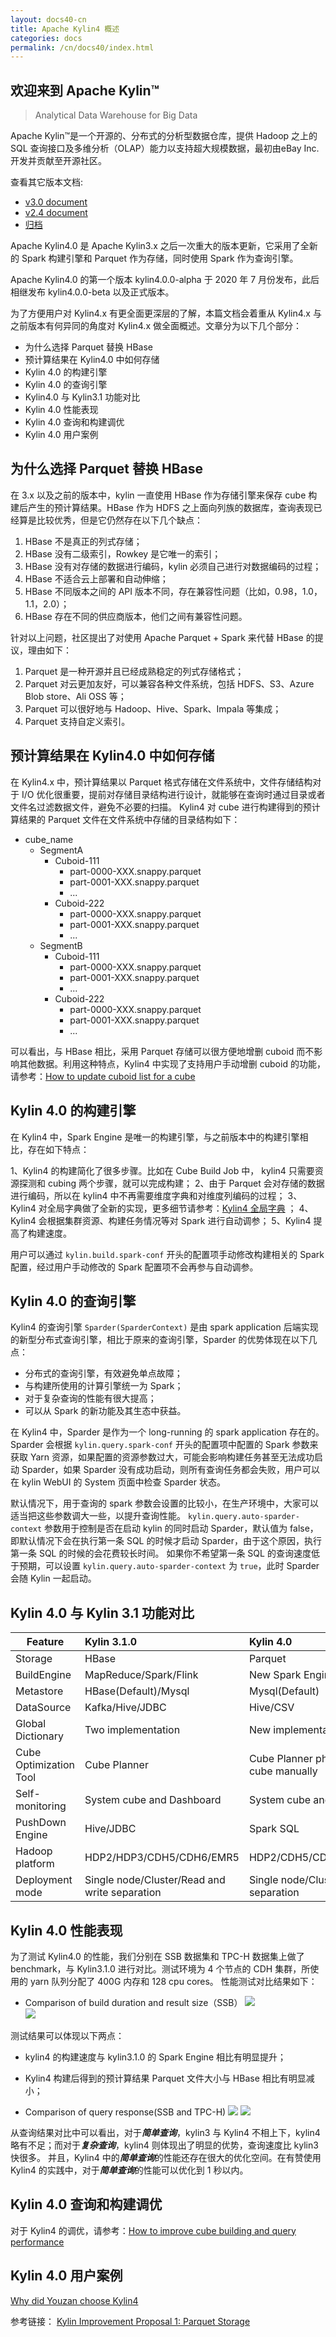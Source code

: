 ```yaml
---
layout: docs40-cn
title: Apache Kylin4 概述
categories: docs
permalink: /cn/docs40/index.html
---
```


欢迎来到 Apache Kylin™
------------  
> Analytical Data Warehouse for Big Data

Apache Kylin™是一个开源的、分布式的分析型数据仓库，提供 Hadoop 之上的 SQL 查询接口及多维分析（OLAP）能力以支持超大规模数据，最初由eBay Inc.开发并贡献至开源社区。

查看其它版本文档: 
* [v3.0 document](/cn/docs30/)
* [v2.4 document](/cn/docs24/)
* [归档](/archive/)

Apache Kylin4.0 是 Apache Kylin3.x 之后一次重大的版本更新，它采用了全新的 Spark 构建引擎和 Parquet 作为存储，同时使用 Spark 作为查询引擎。

Apache Kylin4.0 的第一个版本 kylin4.0.0-alpha 于 2020 年 7 月份发布，此后相继发布 kylin4.0.0-beta 以及正式版本。

为了方便用户对 Kylin4.x 有更全面更深层的了解，本篇文档会着重从 Kylin4.x 与之前版本有何异同的角度对 Kylin4.x 做全面概述。文章分为以下几个部分：

- 为什么选择 Parquet 替换 HBase
- 预计算结果在 Kylin4.0 中如何存储
- Kylin 4.0 的构建引擎
- Kylin 4.0 的查询引擎
- Kylin4.0 与 Kylin3.1 功能对比
- Kylin 4.0 性能表现
- Kylin 4.0 查询和构建调优
- Kylin 4.0 用户案例

## 为什么选择 Parquet 替换 HBase
在 3.x 以及之前的版本中，kylin 一直使用 HBase 作为存储引擎来保存 cube 构建后产生的预计算结果。HBase 作为 HDFS 之上面向列族的数据库，查询表现已经算是比较优秀，但是它仍然存在以下几个缺点：
1. HBase 不是真正的列式存储；
2. HBase 没有二级索引，Rowkey 是它唯一的索引；
3. HBase 没有对存储的数据进行编码，kylin 必须自己进行对数据编码的过程；
4. HBase 不适合云上部署和自动伸缩；
5. HBase 不同版本之间的 API 版本不同，存在兼容性问题（比如，0.98，1.0，1.1，2.0）；
6. HBase 存在不同的供应商版本，他们之间有兼容性问题。

针对以上问题，社区提出了对使用 Apache Parquet + Spark 来代替 HBase 的提议，理由如下：
1. Parquet 是一种开源并且已经成熟稳定的列式存储格式；
2. Parquet 对云更加友好，可以兼容各种文件系统，包括 HDFS、S3、Azure Blob store、Ali OSS 等；
3. Parquet 可以很好地与 Hadoop、Hive、Spark、Impala 等集成；
4. Parquet 支持自定义索引。

## 预计算结果在 Kylin4.0 中如何存储
在 Kylin4.x 中，预计算结果以 Parquet 格式存储在文件系统中，文件存储结构对于 I/O 优化很重要，提前对存储目录结构进行设计，就能够在查询时通过目录或者文件名过滤数据文件，避免不必要的扫描。
Kylin4 对 cube 进行构建得到的预计算结果的 Parquet 文件在文件系统中存储的目录结构如下：
- cube_name
  - SegmentA
    - Cuboid-111
      - part-0000-XXX.snappy.parquet
      - part-0001-XXX.snappy.parquet
      - ...
    - Cuboid-222
      - part-0000-XXX.snappy.parquet
      - part-0001-XXX.snappy.parquet
      - ...
  - SegmentB
      - Cuboid-111
        - part-0000-XXX.snappy.parquet
        - part-0001-XXX.snappy.parquet
        - ...
      - Cuboid-222
        - part-0000-XXX.snappy.parquet
        - part-0001-XXX.snappy.parquet
        - ...               

可以看出，与 HBase 相比，采用 Parquet 存储可以很方便地增删 cuboid 而不影响其他数据。利用这种特点，Kylin4 中实现了支持用户手动增删 cuboid 的功能，请参考：[How to update cuboid list for a cube](https://cwiki.apache.org/confluence/display/KYLIN/How+to+update+cuboid+list+for+a+cube)

## Kylin 4.0 的构建引擎
在 Kylin4 中，Spark Engine 是唯一的构建引擎，与之前版本中的构建引擎相比，存在如下特点：

1、Kylin4 的构建简化了很多步骤。比如在 Cube Build Job 中， kylin4 只需要资源探测和 cubing 两个步骤，就可以完成构建；
2、由于 Parquet 会对存储的数据进行编码，所以在 kylin4 中不再需要维度字典和对维度列编码的过程；
3、Kylin4 对全局字典做了全新的实现，更多细节请参考：[Kylin4 全局字典](https://cwiki.apache.org/confluence/display/KYLIN/Global+Dictionary+on+Spark+CN) ；
4、Kylin4 会根据集群资源、构建任务情况等对 Spark 进行自动调参；
5、Kylin4 提高了构建速度。

用户可以通过 `kylin.build.spark-conf` 开头的配置项手动修改构建相关的 Spark 配置，经过用户手动修改的 Spark 配置项不会再参与自动调参。

## Kylin 4.0 的查询引擎
Kylin4 的查询引擎 `Sparder(SparderContext)` 是由 spark application 后端实现的新型分布式查询引擎，相比于原来的查询引擎，Sparder 的优势体现在以下几点：
- 分布式的查询引擎，有效避免单点故障；
- 与构建所使用的计算引擎统一为 Spark；
- 对于复杂查询的性能有很大提高；
- 可以从 Spark 的新功能及其生态中获益。

在 Kylin4 中，Sparder 是作为一个 long-running 的 spark application 存在的。 Sparder 会根据 `kylin.query.spark-conf` 开头的配置项中配置的 Spark 参数来获取 Yarn 资源，如果配置的资源参数过大，可能会影响构建任务甚至无法成功启动 Sparder，如果 Sparder 没有成功启动，则所有查询任务都会失败，用户可以在 kylin WebUI 的 System 页面中检查 Sparder 状态。

默认情况下，用于查询的 spark 参数会设置的比较小，在生产环境中，大家可以适当把这些参数调大一些，以提升查询性能。
`kylin.query.auto-sparder-context` 参数用于控制是否在启动 kylin 的同时启动 Sparder，默认值为 false，即默认情况下会在执行第一条 SQL 的时候才启动 Sparder，由于这个原因，执行第一条 SQL 的时候的会花费较长时间。
如果你不希望第一条 SQL 的查询速度低于预期，可以设置 `kylin.query.auto-sparder-context` 为 `true`，此时 Sparder 会随 Kylin 一起启动。

## Kylin 4.0 与 Kylin 3.1 功能对比

| Feature                | Kylin 3.1.0                                  | Kylin 4.0                                      |
| ---------------------  | :------------------------------------------- | :----------------------------------------------|
| Storage                | HBase                                        | Parquet                                        |
| BuildEngine            | MapReduce/Spark/Flink                        | New Spark Engine                               |
| Metastore              | HBase(Default)/Mysql                         | Mysql(Default)                                 |
| DataSource             | Kafka/Hive/JDBC                              | Hive/CSV                                       |
| Global Dictionary      | Two implementation                           | New implementation                             |
| Cube Optimization Tool | Cube Planner                                 | Cube Planner phase1 and Optimize cube manually |
| Self-monitoring        | System cube and Dashboard                    | System cube and Dashboard                      |
| PushDown Engine        | Hive/JDBC                                    | Spark SQL                                      |
| Hadoop platform        | HDP2/HDP3/CDH5/CDH6/EMR5                     | HDP2/CDH5/CDH6/EMR5/EMR6/HDI                   |
| Deployment mode        | Single node/Cluster/Read and write separation| Single node/Cluster/Read and write separation  |

## Kylin 4.0 性能表现
为了测试 Kylin4.0 的性能，我们分别在 SSB 数据集和 TPC-H 数据集上做了 benchmark，与 Kylin3.1.0 进行对比。测试环境为 4 个节点的 CDH 集群，所使用的 yarn 队列分配了 400G 内存和 128 cpu cores。
性能测试对比结果如下：
- Comparison of build duration and result size（SSB）
![](/images/tutorial/4.0/overview/build_duration_ssb.png)  
![](/images/tutorial/4.0/overview/result_size_ssb.png)

测试结果可以体现以下两点：
- kylin4 的构建速度与 kylin3.1.0 的 Spark Engine 相比有明显提升；
- Kylin4 构建后得到的预计算结果 Parquet 文件大小与 HBase 相比有明显减小；

- Comparison of query response(SSB and TPC-H)
![](/images/tutorial/4.0/overview/query_response_ssb.png)
![](/images/tutorial/4.0/overview/query_response_tpch.png)

从查询结果对比中可以看出，对于***简单查询***，kylin3 与 Kylin4 不相上下，kylin4 略有不足；而对于***复杂查询***，kylin4 则体现出了明显的优势，查询速度比 kylin3 快很多。
并且，Kylin4 中的***简单查询***的性能还存在很大的优化空间。在有赞使用 Kylin4 的实践中，对于***简单查询***的性能可以优化到 1 秒以内。

## Kylin 4.0 查询和构建调优
对于 Kylin4 的调优，请参考：[How to improve cube building and query performance](/docs40/howto/howto_optimize_build_and_query.html)

## Kylin 4.0 用户案例
[Why did Youzan choose Kylin4](/blog/2021/06/17/Why-did-Youzan-choose-Kylin4)

参考链接：
[Kylin Improvement Proposal 1: Parquet Storage](https://cwiki.apache.org/confluence/display/KYLIN/KIP-1%3A+Parquet+storage)






